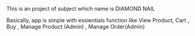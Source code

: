 This is an project of subject which name is DIAMOND NAIL


Basically, app is simple with essientials function like View Product, Cart , Buy , Manage Product (Admin) , Manage Order(Admin)